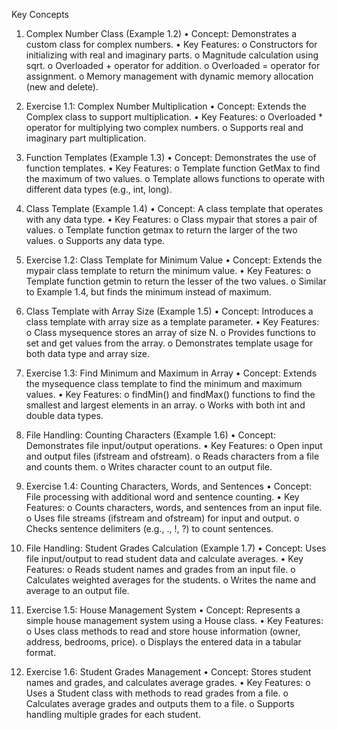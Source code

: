 Key Concepts

1. Complex Number Class (Example 1.2)
•	Concept: Demonstrates a custom class for complex numbers.
•	Key Features:
o	Constructors for initializing with real and imaginary parts.
o	Magnitude calculation using sqrt.
o	Overloaded + operator for addition.
o	Overloaded = operator for assignment.
o	Memory management with dynamic memory allocation (new and delete).

2. Exercise 1.1: Complex Number Multiplication
•	Concept: Extends the Complex class to support multiplication.
•	Key Features:
o	Overloaded * operator for multiplying two complex numbers.
o	Supports real and imaginary part multiplication.

3. Function Templates (Example 1.3)
•	Concept: Demonstrates the use of function templates.
•	Key Features:
o	Template function GetMax to find the maximum of two values.
o	Template allows functions to operate with different data types (e.g., int, long).

4. Class Template (Example 1.4)
•	Concept: A class template that operates with any data type.
•	Key Features:
o	Class mypair that stores a pair of values.
o	Template function getmax to return the larger of the two values.
o	Supports any data type.

5. Exercise 1.2: Class Template for Minimum Value
•	Concept: Extends the mypair class template to return the minimum value.
•	Key Features:
o	Template function getmin to return the lesser of the two values.
o	Similar to Example 1.4, but finds the minimum instead of maximum.

6. Class Template with Array Size (Example 1.5)
•	Concept: Introduces a class template with array size as a template parameter.
•	Key Features:
o	Class mysequence stores an array of size N.
o	Provides functions to set and get values from the array.
o	Demonstrates template usage for both data type and array size.

7. Exercise 1.3: Find Minimum and Maximum in Array
•	Concept: Extends the mysequence class template to find the minimum and maximum values.
•	Key Features:
o	findMin() and findMax() functions to find the smallest and largest elements in an array.
o	Works with both int and double data types.

8. File Handling: Counting Characters (Example 1.6)
•	Concept: Demonstrates file input/output operations.
•	Key Features:
o	Open input and output files (ifstream and ofstream).
o	Reads characters from a file and counts them.
o	Writes character count to an output file.

9. Exercise 1.4: Counting Characters, Words, and Sentences
•	Concept: File processing with additional word and sentence counting.
•	Key Features:
o	Counts characters, words, and sentences from an input file.
o	Uses file streams (ifstream and ofstream) for input and output.
o	Checks sentence delimiters (e.g., ., !, ?) to count sentences.

10. File Handling: Student Grades Calculation (Example 1.7)
•	Concept: Uses file input/output to read student data and calculate averages.
•	Key Features:
o	Reads student names and grades from an input file.
o	Calculates weighted averages for the students.
o	Writes the name and average to an output file.

11. Exercise 1.5: House Management System
•	Concept: Represents a simple house management system using a House class.
•	Key Features:
o	Uses class methods to read and store house information (owner, address, bedrooms, price).
o	Displays the entered data in a tabular format.

12. Exercise 1.6: Student Grades Management
•	Concept: Stores student names and grades, and calculates average grades.
•	Key Features:
o	Uses a Student class with methods to read grades from a file.
o	Calculates average grades and outputs them to a file.
o	Supports handling multiple grades for each student.

